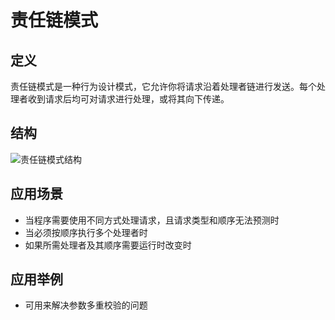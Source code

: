 # 责任链模式

## 定义

责任链模式是一种行为设计模式，它允许你将请求沿着处理者链进行发送。每个处理者收到请求后均可对请求进行处理，或将其向下传递。

## 结构

![责任链模式结构](https://img-blog.csdnimg.cn/a0e7b43a9c01423d9e38f84bcaa986c7.png?x-oss-process=image/watermark,type_ZHJvaWRzYW5zZmFsbGJhY2s,shadow_50,text_Q1NETiBAX2thaWZlaQ==,size_20,color_FFFFFF,t_70,g_se,x_16)

## 应用场景

- 当程序需要使用不同方式处理请求，且请求类型和顺序无法预测时
- 当必须按顺序执行多个处理者时
- 如果所需处理者及其顺序需要运行时改变时

## 应用举例

- 可用来解决参数多重校验的问题